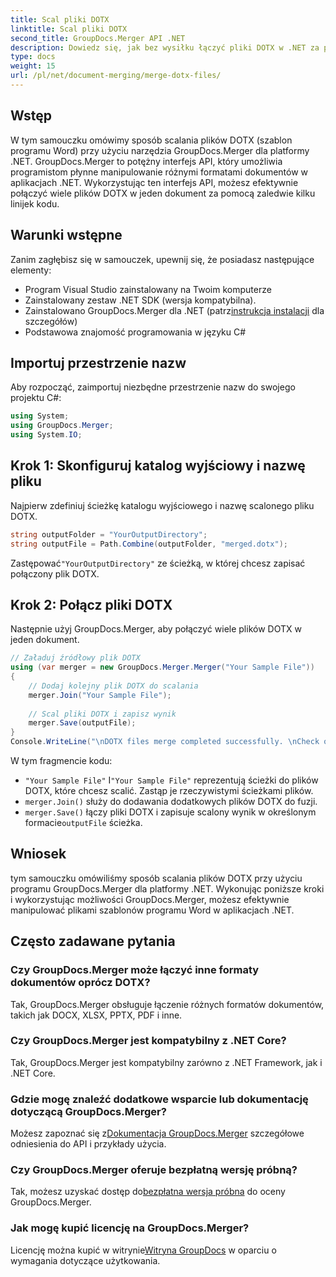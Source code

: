 ```yaml
---
title: Scal pliki DOTX
linktitle: Scal pliki DOTX
second_title: GroupDocs.Merger API .NET
description: Dowiedz się, jak bez wysiłku łączyć pliki DOTX w .NET za pomocą GroupDocs.Merger. Zwiększ swoje możliwości manipulowania dokumentami.
type: docs
weight: 15
url: /pl/net/document-merging/merge-dotx-files/
---
```

## Wstęp
W tym samouczku omówimy sposób scalania plików DOTX (szablon programu Word) przy użyciu narzędzia GroupDocs.Merger dla platformy .NET. GroupDocs.Merger to potężny interfejs API, który umożliwia programistom płynne manipulowanie różnymi formatami dokumentów w aplikacjach .NET. Wykorzystując ten interfejs API, możesz efektywnie połączyć wiele plików DOTX w jeden dokument za pomocą zaledwie kilku linijek kodu.
## Warunki wstępne
Zanim zagłębisz się w samouczek, upewnij się, że posiadasz następujące elementy:
- Program Visual Studio zainstalowany na Twoim komputerze
- Zainstalowany zestaw .NET SDK (wersja kompatybilna).
-  Zainstalowano GroupDocs.Merger dla .NET (patrz[instrukcja instalacji](https://reference.groupdocs.com/merger/net/) dla szczegółów)
- Podstawowa znajomość programowania w języku C#

## Importuj przestrzenie nazw
Aby rozpocząć, zaimportuj niezbędne przestrzenie nazw do swojego projektu C#:
```csharp
using System; 
using GroupDocs.Merger;
using System.IO;
```
## Krok 1: Skonfiguruj katalog wyjściowy i nazwę pliku
Najpierw zdefiniuj ścieżkę katalogu wyjściowego i nazwę scalonego pliku DOTX.
```csharp
string outputFolder = "YourOutputDirectory";
string outputFile = Path.Combine(outputFolder, "merged.dotx");
```
 Zastępować`"YourOutputDirectory"` ze ścieżką, w której chcesz zapisać połączony plik DOTX.
## Krok 2: Połącz pliki DOTX
Następnie użyj GroupDocs.Merger, aby połączyć wiele plików DOTX w jeden dokument.
```csharp
// Załaduj źródłowy plik DOTX
using (var merger = new GroupDocs.Merger.Merger("Your Sample File"))
{
    // Dodaj kolejny plik DOTX do scalania
    merger.Join("Your Sample File");
    
    // Scal pliki DOTX i zapisz wynik
    merger.Save(outputFile);
}
Console.WriteLine("\nDOTX files merge completed successfully. \nCheck output in {0}", outputFolder);
```
W tym fragmencie kodu:
- `"Your Sample File"` I`"Your Sample File"` reprezentują ścieżki do plików DOTX, które chcesz scalić. Zastąp je rzeczywistymi ścieżkami plików.
- `merger.Join()` służy do dodawania dodatkowych plików DOTX do fuzji.
- `merger.Save()` łączy pliki DOTX i zapisuje scalony wynik w określonym formacie`outputFile` ścieżka.

## Wniosek
tym samouczku omówiliśmy sposób scalania plików DOTX przy użyciu programu GroupDocs.Merger dla platformy .NET. Wykonując poniższe kroki i wykorzystując możliwości GroupDocs.Merger, możesz efektywnie manipulować plikami szablonów programu Word w aplikacjach .NET.

## Często zadawane pytania
### Czy GroupDocs.Merger może łączyć inne formaty dokumentów oprócz DOTX?
Tak, GroupDocs.Merger obsługuje łączenie różnych formatów dokumentów, takich jak DOCX, XLSX, PPTX, PDF i inne.
### Czy GroupDocs.Merger jest kompatybilny z .NET Core?
Tak, GroupDocs.Merger jest kompatybilny zarówno z .NET Framework, jak i .NET Core.
### Gdzie mogę znaleźć dodatkowe wsparcie lub dokumentację dotyczącą GroupDocs.Merger?
 Możesz zapoznać się z[Dokumentacja GroupDocs.Merger](https://reference.groupdocs.com/merger/net/) szczegółowe odniesienia do API i przykłady użycia.
### Czy GroupDocs.Merger oferuje bezpłatną wersję próbną?
 Tak, możesz uzyskać dostęp do[bezpłatna wersja próbna](https://releases.groupdocs.com/) do oceny GroupDocs.Merger.
### Jak mogę kupić licencję na GroupDocs.Merger?
 Licencję można kupić w witrynie[Witryna GroupDocs](https://purchase.groupdocs.com/buy) w oparciu o wymagania dotyczące użytkowania.